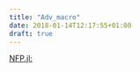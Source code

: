 ```yaml
---
title: "Adv_macro"
date: 2018-01-14T12:17:55+01:00
draft: true
---
```


[NFP.jl:](https://github.com/lucabrugnolini/NFP.jl)